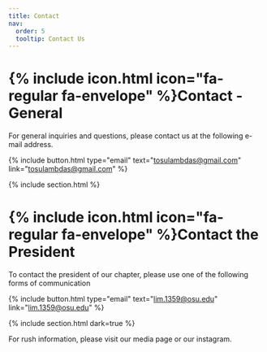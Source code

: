 ```yaml
---
title: Contact
nav:
  order: 5
  tooltip: Contact Us
---
```


# {% include icon.html icon="fa-regular fa-envelope" %}Contact - General

For general inquiries and questions, please contact us at the following e-mail address.

{%
  include button.html
  type="email"
  text="tosulambdas@gmail.com"
  link="tosulambdas@gmail.com"
%}

{% include section.html %}

# {% include icon.html icon="fa-regular fa-envelope" %}Contact the President

To contact the president of our chapter, please use one of the following forms of communication

{%
  include button.html
  type="email"
  text="lim.1359@osu.edu"
  link="lim.1359@osu.edu"
%}

{% include section.html dark=true %}

For rush information, please visit our media page or our instagram.


